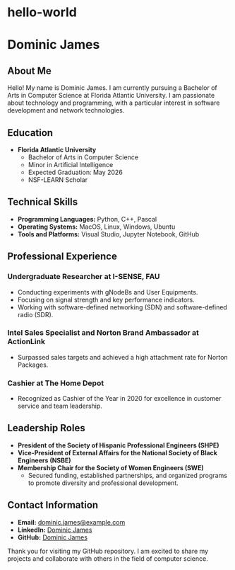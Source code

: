 # hello-world
# Dominic James

## About Me

Hello! My name is Dominic James. I am currently pursuing a Bachelor of Arts in Computer Science at Florida Atlantic University. I am passionate about technology and programming, with a particular interest in software development and network technologies.

## Education

- **Florida Atlantic University**
  - Bachelor of Arts in Computer Science
  - Minor in Artificial Intelligence
  - Expected Graduation: May 2026
  - NSF-LEARN Scholar

## Technical Skills

- **Programming Languages:** Python, C++, Pascal
- **Operating Systems:** MacOS, Linux, Windows, Ubuntu
- **Tools and Platforms:** Visual Studio, Jupyter Notebook, GitHub

## Professional Experience

### Undergraduate Researcher at I-SENSE, FAU
- Conducting experiments with gNodeBs and User Equipments.
- Focusing on signal strength and key performance indicators.
- Working with software-defined networking (SDN) and software-defined radio (SDR).

### Intel Sales Specialist and Norton Brand Ambassador at ActionLink
- Surpassed sales targets and achieved a high attachment rate for Norton Packages.

### Cashier at The Home Depot
- Recognized as Cashier of the Year in 2020 for excellence in customer service and team leadership.

## Leadership Roles

- **President of the Society of Hispanic Professional Engineers (SHPE)**
- **Vice-President of External Affairs for the National Society of Black Engineers (NSBE)**
- **Membership Chair for the Society of Women Engineers (SWE)**
  - Secured funding, established partnerships, and organized programs to promote diversity and professional development.

## Contact Information

- **Email:** dominic.james@example.com
- **LinkedIn:** [Dominic James](https://www.linkedin.com/in/dominicjames/)
- **GitHub:** [Dominic James](https://github.com/DominicJames)

Thank you for visiting my GitHub repository. I am excited to share my projects and collaborate with others in the field of computer science.
